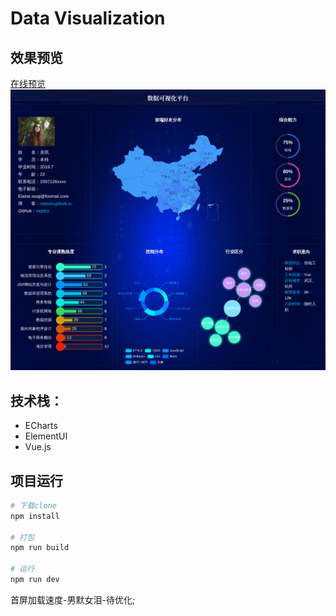 Data Visualization
===

## 效果预览

[在线预览](https://neptoo.github.io/datav/#/)
![可视化](https://raw.githubusercontent.com/neptoo/datav/master/static/HelloView%20.png)

## 技术栈：

- ECharts
- ElementUI
- Vue.js

## 项目运行
``` bash
# 下载clone
npm install

# 打包
npm run build

# 运行
npm run dev
```

首屏加载速度-男默女泪-待优化;
